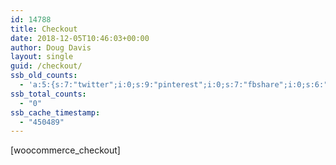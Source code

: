 ```yaml
---
id: 14788
title: Checkout
date: 2018-12-05T10:46:03+00:00
author: Doug Davis
layout: single
guid: /checkout/
ssb_old_counts:
  - 'a:5:{s:7:"twitter";i:0;s:9:"pinterest";i:0;s:7:"fbshare";i:0;s:6:"reddit";i:0;s:6:"tumblr";N;}'
ssb_total_counts:
  - "0"
ssb_cache_timestamp:
  - "450489"
---
```

[woocommerce_checkout]
